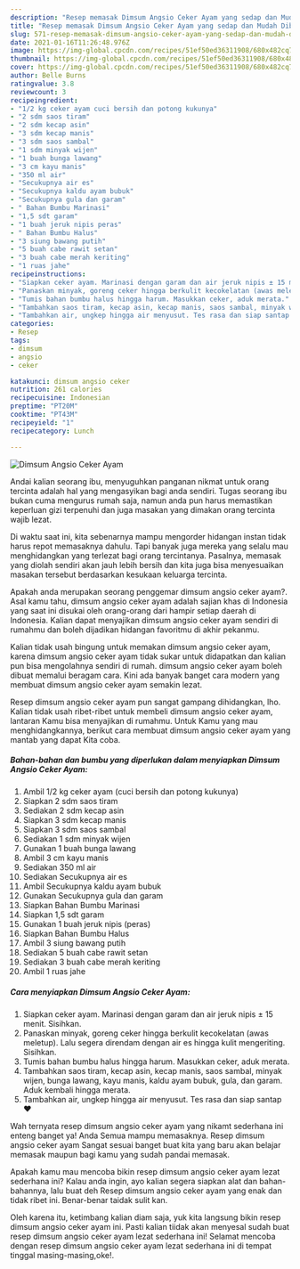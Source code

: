 ```yaml
---
description: "Resep memasak Dimsum Angsio Ceker Ayam yang sedap dan Mudah Dibuat"
title: "Resep memasak Dimsum Angsio Ceker Ayam yang sedap dan Mudah Dibuat"
slug: 571-resep-memasak-dimsum-angsio-ceker-ayam-yang-sedap-dan-mudah-dibuat
date: 2021-01-16T11:26:48.976Z
image: https://img-global.cpcdn.com/recipes/51ef50ed36311908/680x482cq70/dimsum-angsio-ceker-ayam-foto-resep-utama.jpg
thumbnail: https://img-global.cpcdn.com/recipes/51ef50ed36311908/680x482cq70/dimsum-angsio-ceker-ayam-foto-resep-utama.jpg
cover: https://img-global.cpcdn.com/recipes/51ef50ed36311908/680x482cq70/dimsum-angsio-ceker-ayam-foto-resep-utama.jpg
author: Belle Burns
ratingvalue: 3.8
reviewcount: 3
recipeingredient:
- "1/2 kg ceker ayam cuci bersih dan potong kukunya"
- "2 sdm saos tiram"
- "2 sdm kecap asin"
- "3 sdm kecap manis"
- "3 sdm saos sambal"
- "1 sdm minyak wijen"
- "1 buah bunga lawang"
- "3 cm kayu manis"
- "350 ml air"
- "Secukupnya air es"
- "Secukupnya kaldu ayam bubuk"
- "Secukupnya gula dan garam"
- " Bahan Bumbu Marinasi"
- "1,5 sdt garam"
- "1 buah jeruk nipis peras"
- " Bahan Bumbu Halus"
- "3 siung bawang putih"
- "5 buah cabe rawit setan"
- "3 buah cabe merah keriting"
- "1 ruas jahe"
recipeinstructions:
- "Siapkan ceker ayam. Marinasi dengan garam dan air jeruk nipis ± 15 menit. Sisihkan."
- "Panaskan minyak, goreng ceker hingga berkulit kecokelatan (awas meletup). Lalu segera direndam dengan air es hingga kulit mengeriting. Sisihkan."
- "Tumis bahan bumbu halus hingga harum. Masukkan ceker, aduk merata."
- "Tambahkan saos tiram, kecap asin, kecap manis, saos sambal, minyak wijen, bunga lawang, kayu manis, kaldu ayam bubuk, gula, dan garam. Aduk kembali hingga merata."
- "Tambahkan air, ungkep hingga air menyusut. Tes rasa dan siap santap ❤"
categories:
- Resep
tags:
- dimsum
- angsio
- ceker

katakunci: dimsum angsio ceker 
nutrition: 261 calories
recipecuisine: Indonesian
preptime: "PT20M"
cooktime: "PT43M"
recipeyield: "1"
recipecategory: Lunch

---
```



![Dimsum Angsio Ceker Ayam](https://img-global.cpcdn.com/recipes/51ef50ed36311908/680x482cq70/dimsum-angsio-ceker-ayam-foto-resep-utama.jpg)

Andai kalian seorang ibu, menyuguhkan panganan nikmat untuk orang tercinta adalah hal yang mengasyikan bagi anda sendiri. Tugas seorang ibu bukan cuma mengurus rumah saja, namun anda pun harus memastikan keperluan gizi terpenuhi dan juga masakan yang dimakan orang tercinta wajib lezat.

Di waktu  saat ini, kita sebenarnya mampu mengorder hidangan instan tidak harus repot memasaknya dahulu. Tapi banyak juga mereka yang selalu mau menghidangkan yang terlezat bagi orang tercintanya. Pasalnya, memasak yang diolah sendiri akan jauh lebih bersih dan kita juga bisa menyesuaikan masakan tersebut berdasarkan kesukaan keluarga tercinta. 



Apakah anda merupakan seorang penggemar dimsum angsio ceker ayam?. Asal kamu tahu, dimsum angsio ceker ayam adalah sajian khas di Indonesia yang saat ini disukai oleh orang-orang dari hampir setiap daerah di Indonesia. Kalian dapat menyajikan dimsum angsio ceker ayam sendiri di rumahmu dan boleh dijadikan hidangan favoritmu di akhir pekanmu.

Kalian tidak usah bingung untuk memakan dimsum angsio ceker ayam, karena dimsum angsio ceker ayam tidak sukar untuk didapatkan dan kalian pun bisa mengolahnya sendiri di rumah. dimsum angsio ceker ayam boleh dibuat memalui beragam cara. Kini ada banyak banget cara modern yang membuat dimsum angsio ceker ayam semakin lezat.

Resep dimsum angsio ceker ayam pun sangat gampang dihidangkan, lho. Kalian tidak usah ribet-ribet untuk membeli dimsum angsio ceker ayam, lantaran Kamu bisa menyajikan di rumahmu. Untuk Kamu yang mau menghidangkannya, berikut cara membuat dimsum angsio ceker ayam yang mantab yang dapat Kita coba.

<!--inarticleads1-->

##### Bahan-bahan dan bumbu yang diperlukan dalam menyiapkan Dimsum Angsio Ceker Ayam:

1. Ambil 1/2 kg ceker ayam (cuci bersih dan potong kukunya)
1. Siapkan 2 sdm saos tiram
1. Sediakan 2 sdm kecap asin
1. Siapkan 3 sdm kecap manis
1. Siapkan 3 sdm saos sambal
1. Sediakan 1 sdm minyak wijen
1. Gunakan 1 buah bunga lawang
1. Ambil 3 cm kayu manis
1. Sediakan 350 ml air
1. Sediakan Secukupnya air es
1. Ambil Secukupnya kaldu ayam bubuk
1. Gunakan Secukupnya gula dan garam
1. Siapkan  Bahan Bumbu Marinasi
1. Siapkan 1,5 sdt garam
1. Gunakan 1 buah jeruk nipis (peras)
1. Siapkan  Bahan Bumbu Halus
1. Ambil 3 siung bawang putih
1. Sediakan 5 buah cabe rawit setan
1. Sediakan 3 buah cabe merah keriting
1. Ambil 1 ruas jahe




<!--inarticleads2-->

##### Cara menyiapkan Dimsum Angsio Ceker Ayam:

1. Siapkan ceker ayam. Marinasi dengan garam dan air jeruk nipis ± 15 menit. Sisihkan.
1. Panaskan minyak, goreng ceker hingga berkulit kecokelatan (awas meletup). Lalu segera direndam dengan air es hingga kulit mengeriting. Sisihkan.
1. Tumis bahan bumbu halus hingga harum. Masukkan ceker, aduk merata.
1. Tambahkan saos tiram, kecap asin, kecap manis, saos sambal, minyak wijen, bunga lawang, kayu manis, kaldu ayam bubuk, gula, dan garam. Aduk kembali hingga merata.
1. Tambahkan air, ungkep hingga air menyusut. Tes rasa dan siap santap ❤




Wah ternyata resep dimsum angsio ceker ayam yang nikamt sederhana ini enteng banget ya! Anda Semua mampu memasaknya. Resep dimsum angsio ceker ayam Sangat sesuai banget buat kita yang baru akan belajar memasak maupun bagi kamu yang sudah pandai memasak.

Apakah kamu mau mencoba bikin resep dimsum angsio ceker ayam lezat sederhana ini? Kalau anda ingin, ayo kalian segera siapkan alat dan bahan-bahannya, lalu buat deh Resep dimsum angsio ceker ayam yang enak dan tidak ribet ini. Benar-benar taidak sulit kan. 

Oleh karena itu, ketimbang kalian diam saja, yuk kita langsung bikin resep dimsum angsio ceker ayam ini. Pasti kalian tiidak akan menyesal sudah buat resep dimsum angsio ceker ayam lezat sederhana ini! Selamat mencoba dengan resep dimsum angsio ceker ayam lezat sederhana ini di tempat tinggal masing-masing,oke!.

